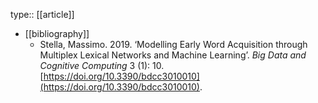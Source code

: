 type:: [[article]]

- [[bibliography]]
	- Stella, Massimo. 2019. ‘Modelling Early Word Acquisition through Multiplex Lexical Networks and Machine Learning’. *Big Data and Cognitive Computing* 3 (1): 10. [https://doi.org/10.3390/bdcc3010010](https://doi.org/10.3390/bdcc3010010).